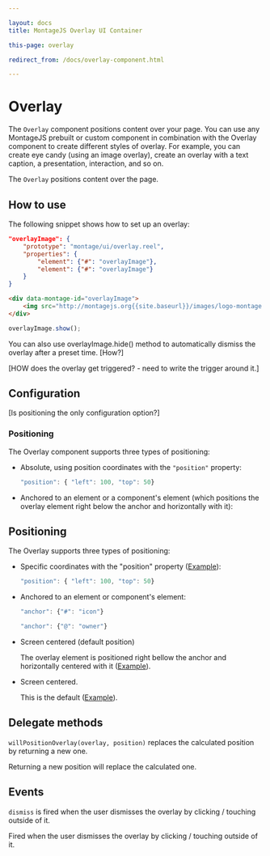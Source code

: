 ```yaml
---

layout: docs
title: MontageJS Overlay UI Container

this-page: overlay

redirect_from: /docs/overlay-component.html

---
```


# Overlay

The `Overlay` component positions content over your page. You can use any MontageJS prebuilt or custom component in combination with the Overlay component to create different styles of overlay. For example, you can create eye candy (using an image overlay), create an overlay with a text caption, a presentation, interaction, and so on.

The `Overlay` positions content over the page.


## How to use
The following snippet shows how to set up an overlay:

```json
"overlayImage": {
    "prototype": "montage/ui/overlay.reel",
    "properties": {
        "element": {"#": "overlayImage"},
        "element": {"#": "overlayImage"}
    }
}
```

```html
<div data-montage-id="overlayImage">
    <img src="http://montagejs.org{{site.baseurl}}/images/logo-montage.png">
</div>
```

```js
overlayImage.show();
```

You can also use overlayImage.hide() method to automatically dismiss the overlay after a preset time. [How?]

[HOW does the overlay get triggered? - need to write the trigger around it.]


## Configuration
[Is positioning the only configuration option?]

### Positioning
The Overlay component supports three types of positioning:

- Absolute, using position coordinates with the `"position"` property:

    ```js
    "position": { "left": 100, "top": 50}
    ```

- Anchored to an element or a component's element (which positions the overlay element right below the anchor and horizontally with it):


## Positioning
The Overlay supports three types of positioning:

- Specific coordinates with the "position" property ([Example](https://gist.github.com/anonymous/6005026)):

    ```js
    "position": { "left": 100, "top": 50}
    ```


- Anchored to an element or component's element:

    ```js
    "anchor": {"#": "icon"}
    ```

    ```js
    "anchor": {"@": "owner"}
    ```

- Screen centered (default position)

    The overlay element is positioned right bellow the anchor and horizontally centered with it ([Example](https://gist.github.com/anonymous/6005017)).

- Screen centered.

    This is the default ([Example](https://gist.github.com/anonymous/6004971)).


## Delegate methods

`willPositionOverlay(overlay, position)` replaces the calculated position by returning a new one.

Returning a new position will replace the calculated one.


## Events

`dismiss` is fired when the user dismisses the overlay by clicking / touching outside of it.

Fired when the user dismisses the overlay by clicking / touching outside of it.
